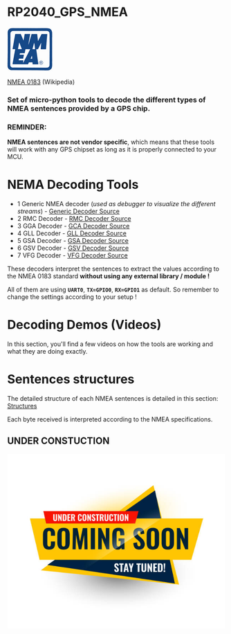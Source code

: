 # RP2040_GPS_NMEA
![Pic](https://github.com/MicroControleurMonde/RP2040_GPS_NMEA/blob/main/NMEA_sentences_definitions/nmea-logo-blue.jpg)

[NMEA 0183](https://en.wikipedia.org/wiki/NMEA_0183) (Wikipedia)

### Set of micro-python tools to decode the different types of NMEA sentences provided by a GPS chip.

### **REMINDER**:
 **NMEA sentences are not vendor specific**, which means that these tools will work with any GPS chipset as long as it is properly connected to your MCU.
 
# NEMA Decoding Tools
 
- 1 Generic NMEA decoder (*used as debugger to visualize the different streams*) - [Generic Decoder Source](https://github.com/MicroControleurMonde/RP2040_GPS_NMEA/blob/main/TEST_NMEA_%24GP.py)
- 2 RMC Decoder - [RMC Decoder Source](https://github.com/MicroControleurMonde/RP2040_GPS_NMEA/blob/main/TEST_NMEA_GNRMC_PARSER.V2.py)
- 3 GGA Decoder - [GCA Decoder Source](https://github.com/MicroControleurMonde/RP2040_GPS_NMEA/blob/main/TEST_NMEA_GGA.v1.py)
- 4 GLL Decoder - [GLL Decoder Source](https://github.com/MicroControleurMonde/RP2040_GPS_NMEA/blob/main/TEST_NMEA_GLL.V1.py)
- 5 GSA Decoder - [GSA Decoder Source](https://github.com/MicroControleurMonde/RP2040_GPS_NMEA/blob/main/TEST_NMEA_GSA.V1.py)
- 6 GSV Decoder - [GSV Decoder Source](https://github.com/MicroControleurMonde/RP2040_GPS_NMEA/blob/main/TEST_NMEA_GSV.V1.py)
- 7 VFG Decoder - [VFG Decoder Source](https://github.com/MicroControleurMonde/RP2040_GPS_NMEA/blob/main/TEST_NMEA_VTG.V1.py)

These decoders interpret the sentences to extract the values according to the NMEA 0183 standard **without using any external library / module !**

All of them are using **`UART0`**, **`TX=GPIO0`**, **`RX=GPIO1`** as default. So remember to change the settings according to your setup !

# Decoding Demos (Videos)

In this section, you'll find a few videos on how the tools are working and what they are doing exactly.



# Sentences structures

The detailed structure of each NMEA sentences is detailed in this section: [Structures](https://github.com/MicroControleurMonde/RP2040_GPS_NMEA/blob/main/NMEA_sentences_definitions/definitions.md)

Each byte received is interpreted according to the NMEA specifications.

## UNDER CONSTUCTION
![Pic](https://github.com/MicroControleurMonde/RP2040_GPS_NMEA/blob/main/1411798446.jpg)
